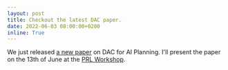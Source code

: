 ```yaml
---
layout: post
title: Checkout the latest DAC paper.
date: 2022-06-03 08:00:00+0200
inline: True
---
```


We just released [a new paper](https://andrebiedenkapp.github.io/assets/pdf/22-PRL-DAC4AIPlanning.pdf) on DAC for AI Planning.
I'll present the paper on the 13th of June at the [PRL Workshop](https://prl-theworkshop.github.io/prl2022-icaps/).
